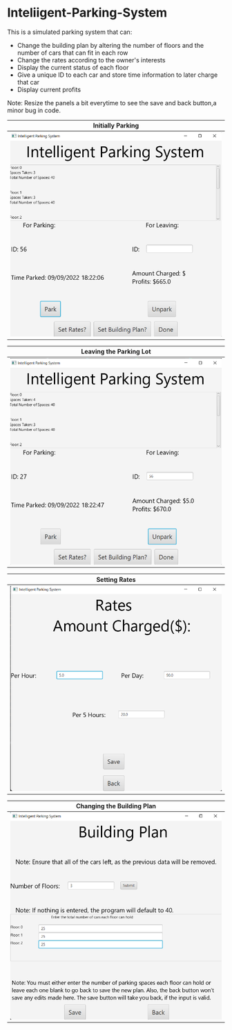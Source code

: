 # Inteliigent-Parking-System
This is a simulated parking system that can:
- Change the building plan by altering the number of floors and the number of cars that can fit in each row
- Change the rates according to the owner's interests
- Display the current status of each floor
- Give a unique ID to each car and store time information to later charge that car
- Display current profits


Note: Resize the panels a bit everytime to see the save and back button,a minor bug in code.


| **Initially Parking** |
| --------|
| <img src="https://github.com/MohithJ249/Inteliigent-Parking-System/blob/main/pictures/initialPark.png"> |

| **Leaving the Parking Lot** |
| --------|
| <img src="https://github.com/MohithJ249/Inteliigent-Parking-System/blob/main/pictures/leaving.png"> |

| **Setting Rates** |
| --------|
| <img src="https://github.com/MohithJ249/Inteliigent-Parking-System/blob/main/pictures/ratesScene.png"> |

| **Changing the Building Plan** |
| --------|
| <img src="https://github.com/MohithJ249/Inteliigent-Parking-System/blob/main/pictures/buildingplanScene.png"> |



